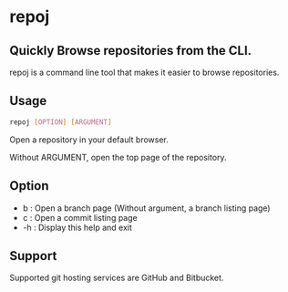 # repoj
## Quickly Browse repositories from the CLI.
repoj is a command line tool that makes it easier to browse repositories.

Usage
----

```sh
repoj [OPTION] [ARGUMENT]
```
Open a repository in your default browser.

Without ARGUMENT, open the top page of the repository.  

Option
----

- b  : Open a branch page (Without argument, a branch listing page)  
- c  : Open a commit listing page  
- -h : Display this help and exit  

Support
----
Supported git hosting services are GitHub and Bitbucket.  
